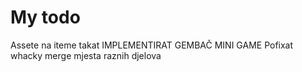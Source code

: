 # My todo
Assete na iteme takat
IMPLEMENTIRAT GEMBAČ MINI GAME
Pofixat whacky merge mjesta raznih djelova
